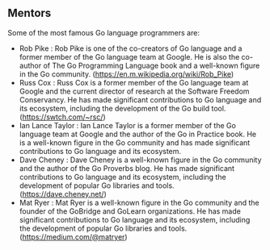 ## Mentors

Some of the most famous Go language programmers are:

- Rob Pike : Rob Pike is one of the co-creators of Go language and a former member of the Go language team at Google. He is also the co-author of The Go Programming Language book and a well-known figure in the Go community. (<https://en.m.wikipedia.org/wiki/Rob_Pike>)
- Russ Cox : Russ Cox is a former member of the Go language team at Google and the current director of research at the Software Freedom Conservancy. He has made significant contributions to Go language and its ecosystem, including the development of the Go build tool. (<https://swtch.com/~rsc/>)
- Ian Lance Taylor : Ian Lance Taylor is a former member of the Go language team at Google and the author of the Go in Practice book. He is a well-known figure in the Go community and has made significant contributions to Go language and its ecosystem.
- Dave Cheney : Dave Cheney is a well-known figure in the Go community and the author of the Go Proverbs blog. He has made significant contributions to Go language and its ecosystem, including the development of popular Go libraries and tools. (<https://dave.cheney.net/>)
- Mat Ryer : Mat Ryer is a well-known figure in the Go community and the founder of the GoBridge and GoLearn organizations. He has made significant contributions to Go language and its ecosystem, including the development of popular Go libraries and tools. (<https://medium.com/@matryer>)
